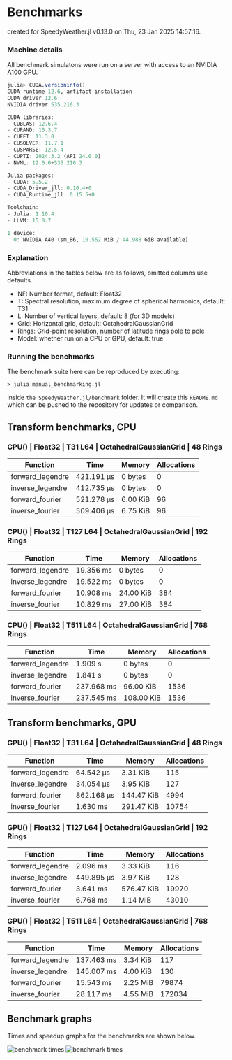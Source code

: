 # Benchmarks

created for SpeedyWeather.jl v0.13.0 on Thu, 23 Jan 2025 14:57:16. 

### Machine details

All benchmark simulatons were run on a server with access to an NVIDIA A100 GPU.
```julia
julia> CUDA.versioninfo()
CUDA runtime 12.6, artifact installation
CUDA driver 12.6
NVIDIA driver 535.216.3

CUDA libraries: 
- CUBLAS: 12.6.4
- CURAND: 10.3.7
- CUFFT: 11.3.0
- CUSOLVER: 11.7.1
- CUSPARSE: 12.5.4
- CUPTI: 2024.3.2 (API 24.0.0)
- NVML: 12.0.0+535.216.3

Julia packages: 
- CUDA: 5.5.2
- CUDA_Driver_jll: 0.10.4+0
- CUDA_Runtime_jll: 0.15.5+0

Toolchain:
- Julia: 1.10.4
- LLVM: 15.0.7

1 device:
  0: NVIDIA A40 (sm_86, 10.562 MiB / 44.988 GiB available)
```

### Explanation

Abbreviations in the tables below are as follows, omitted columns use defaults.
- NF: Number format, default: Float32
- T: Spectral resolution, maximum degree of spherical harmonics, default: T31
- L: Number of vertical layers, default: 8 (for 3D models)
- Grid: Horizontal grid, default: OctahedralGaussianGrid
- Rings: Grid-point resolution, number of latitude rings pole to pole
- Model: whether run on a CPU or GPU, default: true
### Running the benchmarks

The benchmark suite here can be reproduced by executing:

```> julia manual_benchmarking.jl```

inside `the SpeedyWeather.jl/benchmark` folder. It will create this `README.md` which can be pushed to the repository for updates or comparison.
## Transform benchmarks, CPU


### CPU() | Float32 | T31 L64 | OctahedralGaussianGrid | 48 Rings

| Function | Time | Memory | Allocations |
| - | - | - | - |
| forward_legendre | 421.191 μs| 0 bytes| 0 |
| inverse_legendre | 412.735 μs| 0 bytes| 0 |
| forward_fourier | 521.278 μs| 6.00 KiB| 96 |
| inverse_fourier | 509.406 μs| 6.75 KiB| 96 |

### CPU() | Float32 | T127 L64 | OctahedralGaussianGrid | 192 Rings

| Function | Time | Memory | Allocations |
| - | - | - | - |
| forward_legendre | 19.356 ms| 0 bytes| 0 |
| inverse_legendre | 19.522 ms| 0 bytes| 0 |
| forward_fourier | 10.908 ms| 24.00 KiB| 384 |
| inverse_fourier | 10.829 ms| 27.00 KiB| 384 |

### CPU() | Float32 | T511 L64 | OctahedralGaussianGrid | 768 Rings

| Function | Time | Memory | Allocations |
| - | - | - | - |
| forward_legendre | 1.909 s| 0 bytes| 0 |
| inverse_legendre | 1.841 s| 0 bytes| 0 |
| forward_fourier | 237.968 ms| 96.00 KiB| 1536 |
| inverse_fourier | 237.545 ms| 108.00 KiB| 1536 |

## Transform benchmarks, GPU


### GPU() | Float32 | T31 L64 | OctahedralGaussianGrid | 48 Rings

| Function | Time | Memory | Allocations |
| - | - | - | - |
| forward_legendre | 64.542 μs| 3.31 KiB| 115 |
| inverse_legendre | 34.054 μs| 3.95 KiB| 127 |
| forward_fourier | 862.168 μs| 144.47 KiB| 4994 |
| inverse_fourier | 1.630 ms| 291.47 KiB| 10754 |

### GPU() | Float32 | T127 L64 | OctahedralGaussianGrid | 192 Rings

| Function | Time | Memory | Allocations |
| - | - | - | - |
| forward_legendre | 2.096 ms| 3.33 KiB| 116 |
| inverse_legendre | 449.895 μs| 3.97 KiB| 128 |
| forward_fourier | 3.641 ms| 576.47 KiB| 19970 |
| inverse_fourier | 6.768 ms| 1.14 MiB| 43010 |

### GPU() | Float32 | T511 L64 | OctahedralGaussianGrid | 768 Rings

| Function | Time | Memory | Allocations |
| - | - | - | - |
| forward_legendre | 137.463 ms| 3.34 KiB| 117 |
| inverse_legendre | 145.007 ms| 4.00 KiB| 130 |
| forward_fourier | 15.543 ms| 2.25 MiB| 79874 |
| inverse_fourier | 28.117 ms| 4.55 MiB| 172034 |


## Benchmark graphs

Times and speedup graphs for the benchmarks are shown below.

![benchmark times](benchmark_times.png "Times") 
![benchmark times](benchmark_speedup.png "Speedup") 
